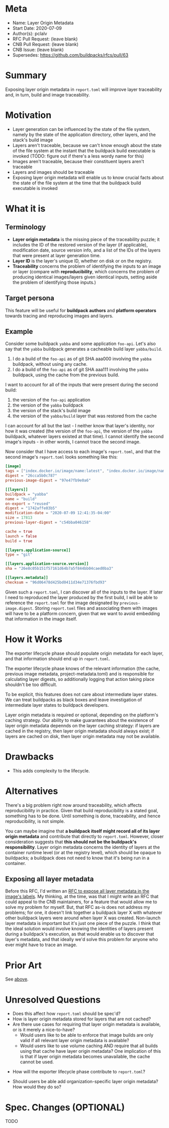 # Meta
[meta]: #meta
- Name: Layer Origin Metadata
- Start Date: 2020-07-09
- Author(s): pclalv
- RFC Pull Request: (leave blank)
- CNB Pull Request: (leave blank)
- CNB Issue: (leave blank)
- Supersedes: https://github.com/buildpacks/rfcs/pull/63

# Summary
[summary]: #summary

<!-- One paragraph explanation of the feature. -->

Exposing layer origin metadata in `report.toml` will improve layer
traceability and, in turn, build and image traceability.

# Motivation
[motivation]: #motivation

- Layer generation can be influenced by the state of the file system,
  namely by the state of the application directory, other layers, and
  the stack's build image
- Layers aren't traceable, because we can't know enough about the
  state of the file system at the instant that the buildpack build
  executable is invoked (TODO: figure out if there's a less wordy name
  for this)
- Images aren't traceable, because their constituent layers aren't
  traceable
- Layers and images should be traceable
- Exposing layer origin metadata will enable us to know crucial facts
  about the state of the file system at the time that the buildpack
  build executable is invoked

# What it is
[what-it-is]: #what-it-is

## Terminology

- **Layer origin metadata** is the missing piece of the traceability
  puzzle; it includes the ID of the restored version of the layer (if
  applicable), modification date, source version info, and a list of
  the IDs of the layers that were present at layer generation time.
- **Layer ID** is the layer's unique ID, whether on disk or on the
  registry.
- **Traceability** concerns the problem of identifying the inputs to
  an image or layer (compare with **reproducibility**, which concerns
  the problem of producing identical images/layers given identical
  inputs, setting aside the problem of identifying those inputs.)

## Target persona

This feature will be useful for **buildpack authors** and **platform
operators** towards tracing and reproducing images and layers.

## Example

Consider some buildpack `yabba` and some application `foo-api`. Let's
also say that the `yabba` buildpack generates a cacheable build layer
`yabba/build`.

1. I do a build of the `foo-api` as of git SHA aaa000 involving the
   `yabba` buildpack, without using any cache.
2. I do a build of the `foo-api` as of git SHA aaa111 involving the
   `yabba` buildpack, using the cache from the previous build.

I want to account for all of the inputs that were present during the
second build:

1. the version of the `foo-api` application
2. the version of the `yabba` buildpack
3. the version of the stack's build image
4. the version of the `yabba/build` layer that was restored from the
   cache

I can account for all but the last - I neither know that layer's
identity, nor how it was created (the version of the `foo-api`, the
version of the `yabba` buildpack, whatever layers existed at that
time). I cannot identify the second image's inputs - in other words, I
cannot trace the second image.

Now consider that I have access to each image's `report.toml`, and
that the second image's `report.toml` looks something like this:

```toml
[image]
tags = ["index.docker.io/image/name:latest", "index.docker.io/image/name:other-tag"]
digest = "26cca5b0c787"
previous-image-digest = "97e47fb9e0a6"

[[layers]]
buildpack = "yabba"
name = "build"
on-export = "reused"
digest = "1742affe03b5"
modification-date = "2020-07-09 12:41:35-04:00"
size = 17813
previous-layer-digest = "c54bba046158"

cache = true
launch = false
build = true

[[layers.application-source]]
type = "git"

[[layers.application-source.version]]
sha = "26e8c05b151f57161d64b7a5f844bb04caed0ba3"

[[layers.metadata]]
checksum = "96d06478d425bd0411d34e71376fbd93"
```

Given such a `report.toml`, I can discover all of the inputs to the
layer. If later I need to reproduced the layer produced by the first
build, I will be able to reference the `report.toml` for the image
designated by `previous-image.digest`. Storing `report.toml` files and
associating them with images will have to be a platform concern, given
that we want to avoid embedding that information in the image itself.

# How it Works
[how-it-works]: #how-it-works

<!-- This is the technical portion of the RFC, where you explain the design -->
<!-- in sufficient detail. -->

<!-- The section should return to the examples given in the previous -->
<!-- section, and explain more fully how the detailed proposal makes those -->
<!-- examples work. -->

The exporter lifecycle phase should populate origin metadata for each
layer, and that information should end up in `report.toml`.

The exporter lifecycle phase knows of the relevant information (the
cache, previous image metadata, project-metadata.toml) and is
responsible for calculating layer digests, so additionally logging
that action taking place shouldn't be too difficult.

To be explicit, this features does not care about intermediate layer
states. We can treat buildpacks as black boxes and leave investigation
of intermediate layer states to buildpack developers.

Layer origin metadata is required or optional, depending on the
platform's caching strategy. Our ability to make guarantees about the
existence of layer origin metadata depennds on the layer caching
strategy: if layers are cached in the registry, then layer origin
metadata should always exist; if layers are cached on disk, then layer
origin metadata may not be available.

# Drawbacks
[drawbacks]: #drawbacks

* This adds complexity to the lifecycle.

# Alternatives
[alternatives]: #alternatives

<!-- - What is the impact of not doing this? -->

There's a big problem right now around traceability, which affects
reproducibility in practice. Given that build reproducibility is a
stated goal, something has to be done. Until something is done,
traceability, and hence reproducibility, is not simple.

<!-- - Why is this proposal the best? -->



<!-- - What other designs have been considered? -->

You can maybe imagine that **a buildpack itself might record all of
its layer origin metadata** and contribute that directly to
`report.toml`. However, closer consideration suggests that **this
should not be the buildpack's responsibility**. Layer origin metadata
concerns the identity of layers at the container runtime level (or at
the registry level), which should be opaque to buildpacks; a buildpack
does not need to know that it's being run in a container.

## Exposing all layer metadata
[expose-all-layer-metadata-recap]: #exposing-all-layer-metadata

Before this RFC, I'd written an [RFC to expose all layer metadata in
the image's labels][expose-all-layer-metadata]. My thinking, at the
time, was that I might write an RFC that could appeal to the CNB
maintainers, for a feature that would allow me to solve my problem for
myself. But, that RFC as-is does not address my problems; for one, it
doesn't link together a buildpack layer X with whatever other
buildpack layers were around when layer X was created. Non-launch
layer metadata is important but it's just one piece of the puzzle. I
think that the ideal solution would involve knowing the identities of
layers present during a buildpack's execution, as that would enable us
to discover that layer's metadata, and that ideally we'd solve this
problem for anyone who ever might have to trace an image.

# Prior Art
[prior-art]: #prior-art

<!-- Discuss prior art, both the good and bad. -->

See [above][expose-all-layer-metadata-recap].

# Unresolved Questions
[unresolved-questions]: #unresolved-questions

<!-- - What parts of the design do you expect to be resolved before this -->
<!--   gets merged? -->

* Does this affect how `report.toml` should be spec'd?
* How is layer origin metadata stored for layers that are not cached?
* Are there use cases for requiring that layer origin metadata is
  available, or is it merely a nice-to-have?
  * Would users like to be able to enforce that image builds are only
    valid if all relevant layer origin metadata is available?
  * Would users like to use volume caching AND require that all builds
    using that cache have layer origin metadata? One implication of
    this is that if layer origin metadata becomes unavailable, the
    cache cannot be used.

<!-- - What parts of the design do you expect to be resolved through -->
<!--   implementation of the feature? -->

* How will the exporter lifecycle phase contribute to `report.toml`?

<!-- - What related issues do you consider out of scope for this RFC that -->
<!--   could be addressed in the future independently of the solution that -->
<!--   comes out of this RFC? -->

* Should users be able add organization-specific layer origin
  metadata? How would they do so?

# Spec. Changes (OPTIONAL)
[spec-changes]: #spec-changes

TODO

<!-- Does this RFC entail any proposed changes to the core specifications -->
<!-- or extensions? If so, please document changes here.  Examples of a -->
<!-- spec. change might be new lifecycle flags, new `buildpack.toml` -->
<!-- fields, new fields in the buildpackage label, etc.  This section is -->
<!-- not intended to be binding, but as discussion of an RFC unfolds, if -->
<!-- spec changes are necessary, they should be documented here. -->

[expose-all-layer-metadata]: https://github.com/buildpacks/rfcs/pull/63
